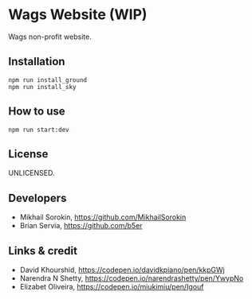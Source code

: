 # Wags Website (WIP)

Wags non-profit website.

## Installation
```
npm run install_ground
npm run install_sky
```

## How to use
```
npm run start:dev
```

## License
UNLICENSED.

## Developers
- Mikhail Sorokin, https://github.com/MikhailSorokin
- Brian Servia, https://github.com/b5er

## Links & credit
- David Khourshid, https://codepen.io/davidkpiano/pen/kkpGWj
- Narendra N Shetty, https://codepen.io/narendrashetty/pen/YwypNo
- Elizabet Oliveira, https://codepen.io/miukimiu/pen/Igouf

